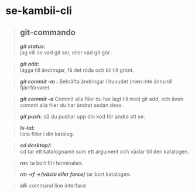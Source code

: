 # se-kambii-cli

>## git-commando
> **_git status:_**   
> jag vill se vad git ser, eller vad git gör.

> **_git add:_**  
>lägga till ändringar, få det röda och bli till grönt.

> **_git commit -m :_**
> Bekräfta ändringar i huvudet (men inte ännu till fjärrförvaret.

> **_git commit -a_**
> Commit alla filer du har lagt till med git add, 
> och även commit alla filer du har ändrat sedan dess.

> **_git push:_**
> då du pushar upp din kod för andra att se.

>**_ls-lat:_**  
> lista filler i din katalog.

> **_cd desktop/:_**   
> cd tar ett katalognamn som ett argument och växlar till den katalogen.

> **_rm:_**
> ta bort fil i terminalen.

> **_rm -rf ->(växla eller force)_** 
> tar bort katalogen.

> **_cli:_** 
> command line interface


